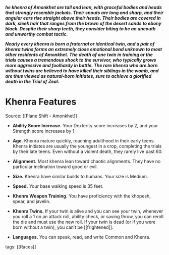 _**he khenra of Amonkhet are tall and lean, with graceful bodies and heads that strongly resemble jackals. Their snouts are long and sharp, and their angular ears rise straight above their heads. Their bodies are covered in dark, sleek hair that ranges from the brown of the desert sands to ebony black. Despite their sharp teeth, they consider biting to be an uncouth and unworthy combat tactic.**_

_**Nearly every khenra is born a fraternal or identical twin, and a pair of khenra twins forms an extremely close emotional bond unknown to most other residents of Amonkhet. The death of one twin in training or the trials causes a tremendous shock to the survivor, who typically grows more aggressive and foolhardy in battle. The rare khenra who are born without twins are believed to have killed their siblings in the womb, and are thus viewed as natural-born initiates, sure to achieve a glorified death in the Trial of Zeal.**_

# Khenra Features

Source: [[Plane Shift - Amonkhet]]

-   **Ability Score Increase.** Your Dexterity score increases by 2, and your Strength score increases by 1.

-   **Age.** Khenra mature quickly, reaching adulthood in their early teens. Khenra initiates are usually the youngest in a crop, completing the trials by their late teens. Even without a violent death, they rarely live past 60.

-   **Alignment.** Most khenra lean toward chaotic alignments. They have no particular inclination toward good or evil.

-   **Size.** Khenra have similar builds to humans. Your size is Medium.

-   **Speed.** Your base walking speed is 35 feet.

-   **Khenra Weapon Training.** You have proficiency with the khopesh, spear, and javelin.

-   **Khenra Twins.** If your twin is alive and you can see your twin, whenever you roll a 1 on an attack roll, ability check, or saving throw, you can reroll the die and must use the new roll. If your twin is dead (or if you were born without a twin), you can’t be [[frightened]].

-   **Languages.** You can speak, read, and write Common and Khenra.

tags: [[Races]]